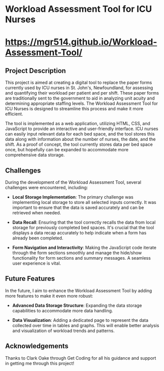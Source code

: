 # Workload Assessment Tool for ICU Nurses

# https://mgr514.github.io/Workload-Assessment-Tool/

## Project Description

This project is aimed at creating a digital tool to replace the paper forms currently used by ICU nurses in St. John's, Newfoundland, for assessing and quantifying their workload per patient and per shift. These paper forms are traditionally sent to the government to aid in analyzing unit acuity and determining appropriate staffing levels. The Workload Assessment Tool for ICU Nurses is designed to streamline this process and make it more efficient.

The tool is implemented as a web application, utilizing HTML, CSS, and JavaScript to provide an interactive and user-friendly interface. ICU nurses can easily input relevant data for each bed space, and the tool stores this data along with information about the number of nurses, the date, and the shift. As a proof of concept, the tool currently stores data per bed space once, but hopefully can be expanded to accommodate more comprehensive data storage.

## Challenges

During the development of the Workload Assessment Tool, several challenges were encountered, including:

- **Local Storage Implementation**: The primary challenge was implementing local storage to store all selected inputs correctly. It was important to ensure that the data is saved accurately and can be retrieved when needed.

- **Data Recall**: Ensuring that the tool correctly recalls the data from local storage for previously completed bed spaces. It's crucial that the tool displays a data recap accurately to help indicate when a form has already been completed.

- **Form Navigation and Interactivity**: Making the JavaScript code iterate through the form sections smoothly and manage the hide/show functionality for form sections and summary messages. A seamless user experience is vital.

## Future Features

In the future, I aim to enhance the Workload Assessment Tool by adding more features to make it even more robust:

- **Advanced Data Storage Structure**: Expanding the data storage capabilities to accommodate more data handling.

- **Data Visualization**: Adding a dedicated page to represent the data collected over time in tables and graphs. This will enable better analysis and visualization of workload trends and patterns.

## Acknowledgements

Thanks to Clark Oake through Get Coding for all his guidance and support in getting me through this project!
